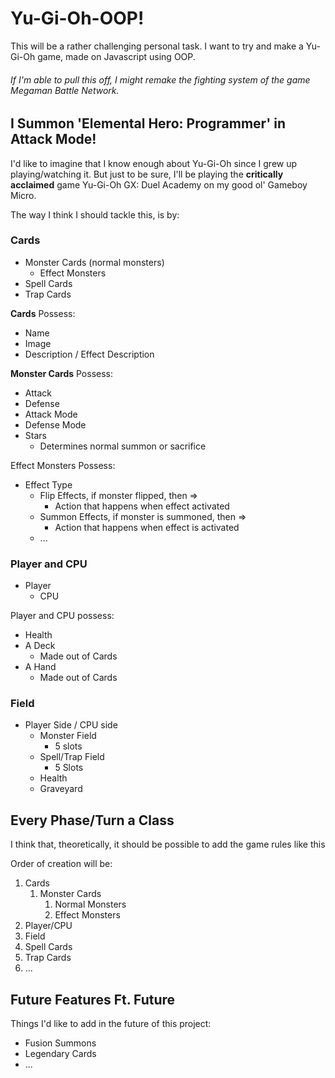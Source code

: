 # Yu-Gi-Oh-OOP!
This will be a rather challenging personal task.
I want to try and make a Yu-Gi-Oh game, made on Javascript using OOP.
###### If I'm able to pull this off, I might remake the fighting system of the game Megaman Battle Network.

## I Summon 'Elemental Hero: Programmer' in Attack Mode!
I'd like to imagine that I know enough about Yu-Gi-Oh since I grew up playing/watching it.
But just to be sure, I'll be playing the **critically acclaimed** game Yu-Gi-Oh GX: Duel Academy on my good ol' Gameboy Micro.

The way I think I should tackle this, is by:
### Cards
* Monster Cards (normal monsters)
  * Effect Monsters
* Spell Cards 
* Trap Cards

**Cards** Possess:
* Name 
* Image
* Description / Effect Description

**Monster Cards** Possess:
* Attack
* Defense
* Attack Mode
* Defense Mode
* Stars
  * Determines normal summon or sacrifice

Effect Monsters Possess: 
* Effect Type
  * Flip Effects, if monster flipped, then =>
    * Action that happens when effect activated
  * Summon Effects, if monster is summoned, then =>
    * Action that happens when effect is activated
  * ...

### Player and CPU
* Player
  * CPU

Player and CPU possess:
* Health
* A Deck
  * Made out of Cards
* A Hand
  * Made out of Cards

### Field
* Player Side / CPU side
  * Monster Field
    * 5 slots
  * Spell/Trap Field
    * 5 Slots
  * Health
  * Graveyard

## Every Phase/Turn a Class
I think that, theoretically, it should be possible to add the game rules like this

Order of creation will be:
1. Cards
   1. Monster Cards
      1. Normal Monsters
      2. Effect Monsters
2. Player/CPU
3. Field
4. Spell Cards
5. Trap Cards
6. ...

## Future Features Ft. Future
Things I'd like to add in the future of this project:
* Fusion Summons
* Legendary Cards
* ...